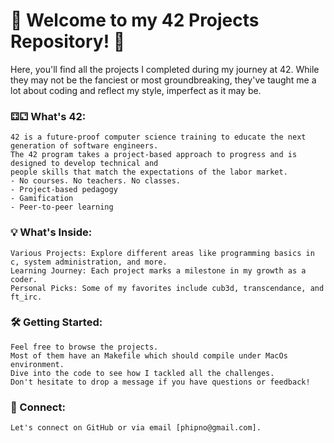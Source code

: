 # 👋 Welcome to my 42 Projects Repository! 👋

Here, you'll find all the projects I completed during my journey at 42. While they may not be the fanciest or most groundbreaking, they've taught me a lot about coding and reflect my style, imperfect as it may be.

### ⚃⚁ What's 42:

    42 is a future-proof computer science training to educate the next generation of software engineers. 
    The 42 program takes a project-based approach to progress and is designed to develop technical and 
    people skills that match the expectations of the labor market.
    - No courses. No teachers. No classes.
    - Project-based pedagogy
    - Gamification
    - Peer-to-peer learning
    
### 💡 What's Inside:

    Various Projects: Explore different areas like programming basics in c, system administration, and more.
    Learning Journey: Each project marks a milestone in my growth as a coder.
    Personal Picks: Some of my favorites include cub3d, transcendance, and ft_irc.

### 🛠️ Getting Started:

    Feel free to browse the projects.
    Most of them have an Makefile which should compile under MacOs environment.
    Dive into the code to see how I tackled all the challenges.
    Don't hesitate to drop a message if you have questions or feedback!

### 🔗 Connect:

    Let's connect on GitHub or via email [phipno@gmail.com].
